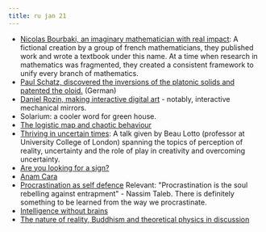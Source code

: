 ```yaml
---
title: ru jan 21
---
```


- [Nicolas Bourbaki, an imaginary mathematician with real impact](https://youtu.be/0O_boW9YA7I): A fictional creation by a group of french mathematicians, they published work and wrote a textbook under this name. At a time when research in mathematics was fragmented, they created a consistent framework to unify every branch of mathematics.
- [Paul Schatz, discovered the inversions of the platonic solids and patented the oloid.](https://paulschatz.cyon.site/home/paulscha/public_html/beta/index.php/de/) (German)
- [Daniel Rozin, making interactive digital art](http://www.smoothware.com/danny/) - notably, interactive mechanical mirrors.
- Solarium: a cooler word for green house.
- [The logistic map and chaotic behaviour](https://www.youtube.com/watch?v=ovJcsL7vyrk)
- [Thriving in uncertain times](https://youtu.be/J-TODpRA26o): A talk given by Beau Lotto (professor at University College of London) spanning the topics of perception of reality, uncertainty and the role of play in creativity and overcoming uncertainty.
- [Are you looking for a sign?](https://youtu.be/c_X_sPNUDes)
- [Anam Cara](https://www.brainpickings.org/2015/08/12/anam-cara-john-o-donohue-soul-friend/)
- [Procrastination as self defence](https://youtu.be/52lZmIafep4)
Relevant: "Procrastination is the soul rebelling against entrapment" - Nassim Taleb. There is definitely something to be learned from the way we procrastinate.
- [Intelligence without brains](https://youtu.be/RpwW9Lw2Ku4)
- [The nature of reality, Buddhism and theoretical physics in discussion](https://youtu.be/pLbSlC0Pucw)
